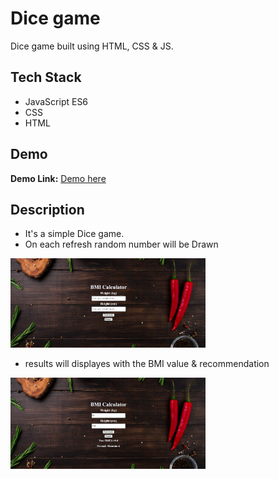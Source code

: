 # Dice game

Dice game built using HTML, CSS & JS. 


## Tech Stack

- JavaScript ES6
- CSS
- HTML


## Demo

**Demo Link:** 
<a href ='https://varunthaker.github.io/Dice_game_L1/'>Demo here </a>

## Description

- It's a simple Dice game.
- On each refresh random number will be Drawn





<img width="312" alt="UI_Gen" src="https://github.com/varunthaker/BMI-Calculator/blob/e38eafb52f74b5fe5e2cbe91eb743c4567e43c5a/BMI_GenUI.png">

- results will displayes with the BMI value & recommendation

<img width="312" alt="Win" src="https://github.com/varunthaker/BMI-Calculator/blob/ca21fa812ad5f65fb341c3b529c94ecbaf4538b4/MBI_Cal.png">

